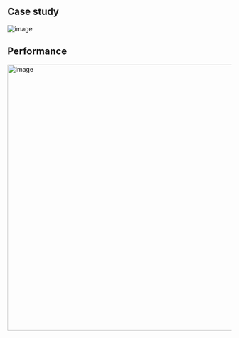 ## Case study 
![image](https://github.com/user-attachments/assets/8ab1edc0-be8b-4911-86ee-e7af7c86fc3d)




## Performance
<img width="598" alt="image" src="https://github.com/user-attachments/assets/41d0ca3b-1ed6-478a-8c56-ecf6c9753eb7" />
